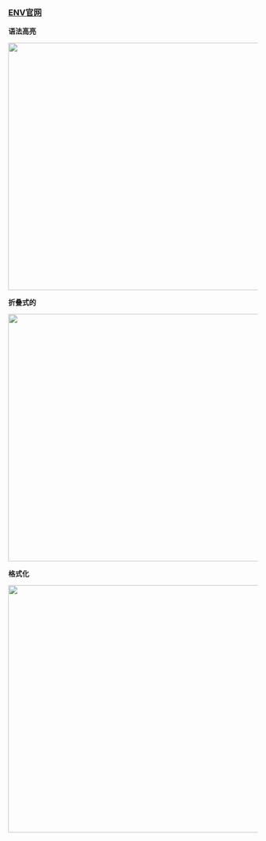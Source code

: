 ### <a href="https://marketplace.visualstudio.com/items?itemName=IronGeek.vscode-env" target="_blank">ENV官网</a>


**语法高亮**

<img src="/docs-files/vscode-plugin/env/highlighting.gif" width="800" height="500" />


**折叠式的**

<img src="/docs-files/vscode-plugin/env/folding.gif"  width="800" height="500"/>


**格式化**

<img src="/docs-files/vscode-plugin/env/formatting.gif" width="800" height="500" />



